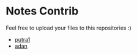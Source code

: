 # Notes Contrib
Feel free to upload your files to this repositories :)
- [putra1](https://github.com/SaputraZulfi1404)
- [adan](https://github.com/adan2911)
